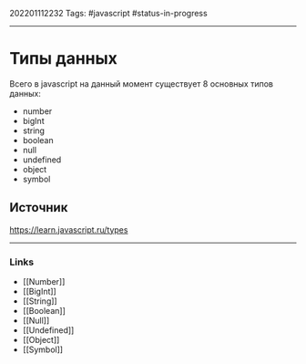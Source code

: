 202201112232
Tags: #javascript #status-in-progress

--- 
# Типы данных
Всего в javascript на данный момент существует 8 основных типов данных:
- number
- bigInt
- string
- boolean
- null
- undefined
- object
- symbol

## Источник
https://learn.javascript.ru/types

--- 
### Links
- [[Number]]
- [[BigInt]]
- [[String]]
- [[Boolean]]
- [[Null]]
- [[Undefined]]
- [[Object]]
- [[Symbol]]